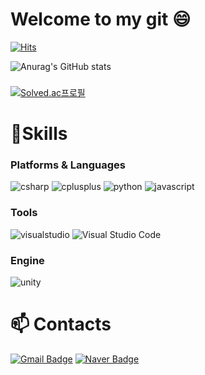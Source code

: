 # Welcome to my git 😄

[![Hits](https://hits.seeyoufarm.com/api/count/incr/badge.svg?url=https%3A%2F%2Fgithub.com%2Floftdoggy&count_bg=%23E8D9FF&title_bg=%23FFD9EC&icon=&icon_color=%23FAE0D4&title=hits&edge_flat=false)](https://hits.seeyoufarm.com)

![Anurag's GitHub stats](https://github-readme-stats.vercel.app/api?username=Attic-Yellow&show_icons=true&theme=dracula)
###
###
[![Solved.ac프로필](http://mazassumnida.wtf/api/v2/generate_badge?boj=ziou000)](https://solved.ac/ziou000)

# 💪Skills

### Platforms & Languages
![csharp](https://img.shields.io/badge/c%20sharp-512BD4.svg?&style=for-the-badge&logo=csharp&logoColor=white)
![cplusplus](https://img.shields.io/badge/c%20++-00599C.svg?&style=for-the-badge&logo=cplusplus&logoColor=white)
![python](https://img.shields.io/badge/python-3776AB.svg?&style=for-the-badge&logo=python&logoColor=white)
![javascript](https://img.shields.io/badge/javascript-F7DF1E.svg?&style=for-the-badge&logo=javascript&logoColor=white)

### Tools
![visualstudio](https://img.shields.io/badge/visual%20studio-5C2D91.svg?&style=for-the-badge&logo=visualstudio&logoColor=white)
![Visual Studio Code](https://img.shields.io/badge/Visual%20Studio%20Code-007ACC.svg?&style=for-the-badge&logo=Visual%20Studio%20Code&logoColor=white)

### Engine
![unity](https://img.shields.io/badge/unity-000000.svg?&style=for-the-badge&logo=unity&logoColor=white)


# 📫 Contacts
[![Gmail Badge](https://img.shields.io/badge/Gmail-d14836?style=flat-square&logo=Gmail&logoColor=white&link=mailto:chtori1202@gmail.com)](mailto:chtori1202@gmail.com)
[![Naver Badge](https://img.shields.io/badge/Naver-03C75A?style=flat-square&logo=Naver&logoColor=white&link=mailto:ziou000@naver.com)](mailto:ziou000@naver.com)
 
<!--
**loftdoggy/loftdoggy** is a ✨ _special_ ✨ repository because its `README.md` (this file) appears on your GitHub profile.

Here are some ideas to get you started:

- 🔭 I’m currently working on ...
- 🌱 I’m currently learning ...
- 👯 I’m looking to collaborate on ...
- 🤔 I’m looking for help with ...
- 💬 Ask me about ...
- 📫 How to reach me: ...
- 😄 Pronouns: ...
- ⚡ Fun fact: ...
-->
